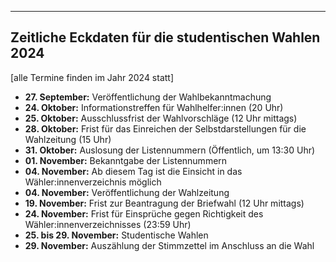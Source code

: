 
---
Zeitliche Eckdaten für die studentischen Wahlen 2024
---

[alle Termine finden im Jahr 2024 statt]

- **27. September:** Veröffentlichung der Wahlbekanntmachung
- **24. Oktober:** Informationstreffen für Wahlhelfer:innen (20 Uhr)
- **25. Oktober:** Ausschlussfrist der Wahlvorschläge (12 Uhr mittags)
- **28. Oktober:** Frist für das Einreichen der Selbstdarstellungen für die Wahlzeitung (15 Uhr)
- **31. Oktober:** Auslosung der Listennummern (Öffentlich, um 13:30 Uhr)
- **01. November:** Bekanntgabe der Listennummern
- **04. November:** Ab diesem Tag ist die Einsicht in das Wähler:innenverzeichnis möglich
- **04. November:** Veröffentlichung der Wahlzeitung
- **19. November:** Frist zur Beantragung der Briefwahl (12 Uhr mittags)
- **24. November:** Frist für Einsprüche gegen Richtigkeit des Wähler:innenverzeichnisses (23:59 Uhr)
- **25. bis 29. November:** Studentische Wahlen
- **29. November:** Auszählung der Stimmzettel im Anschluss an die Wahl
